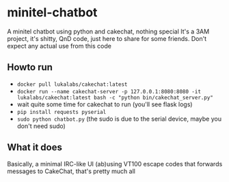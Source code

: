 # minitel-chatbot
A minitel chatbot using python and cakechat, nothing special
It's a 3AM project, it's shitty, QnD code, just here to share for some friends.
Don't expect any actual use from this code

## Howto run

* `docker pull lukalabs/cakechat:latest`
* `docker run --name cakechat-server -p 127.0.0.1:8080:8080 -it lukalabs/cakechat:latest bash -c "python bin/cakechat_server.py"`
* wait quite some time for cakechat to run (you'll see flask logs)
* `pip install requests pyserial`
* `sudo python chatbot.py` (the sudo is due to the serial device, maybe you don't need sudo)

## What it does

Basically, a minimal IRC-like UI (ab)using VT100 escape codes that forwards messages to CakeChat, that's pretty much all
